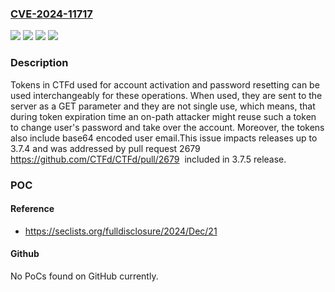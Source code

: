 ### [CVE-2024-11717](https://cve.mitre.org/cgi-bin/cvename.cgi?name=CVE-2024-11717)
![](https://img.shields.io/static/v1?label=Product&message=CTFd&color=blue)
![](https://img.shields.io/static/v1?label=Version&message=0%3C%3D%203.7.4%20&color=brighgreen)
![](https://img.shields.io/static/v1?label=Vulnerability&message=CWE-1391%20Use%20of%20Weak%20Credentials&color=brighgreen)
![](https://img.shields.io/static/v1?label=Vulnerability&message=CWE-837%20Improper%20Enforcement%20of%20a%20Single%2C%20Unique%20Action&color=brighgreen)

### Description

Tokens in CTFd used for account activation and password resetting can be used interchangeably for these operations. When used, they are sent to the server as a GET parameter and they are not single use, which means, that during token expiration time an on-path attacker might reuse such a token to change user's password and take over the account. Moreover, the tokens also include base64 encoded user email.This issue impacts releases up to 3.7.4 and was addressed by  pull request 2679 https://github.com/CTFd/CTFd/pull/2679  included in 3.7.5 release.

### POC

#### Reference
- https://seclists.org/fulldisclosure/2024/Dec/21

#### Github
No PoCs found on GitHub currently.

